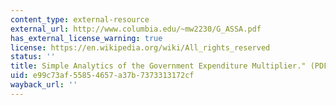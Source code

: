 ```yaml
---
content_type: external-resource
external_url: http://www.columbia.edu/~mw2230/G_ASSA.pdf
has_external_license_warning: true
license: https://en.wikipedia.org/wiki/All_rights_reserved
status: ''
title: Simple Analytics of the Government Expenditure Multiplier." (PDF)
uid: e99c73af-5585-4657-a37b-7373313172cf
wayback_url: ''
---
```

